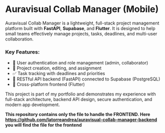 # Auravisual Collab Manager (Mobile)
Auravisual Collab Manager is a lightweight, full-stack project management platform built with **FastAPI**, **Supabase**, and **Flutter**. It is designed to help small teams effectively manage projects, tasks, deadlines, and multi-user collaboration.

### Key Features:
- 🔐 User authentication and role management (admin, collaborator)
- 📁 Project creation, editing, and assignment
- ✅ Task tracking with deadlines and priorities
- 🧩 RESTful API backend (FastAPI) connected to Supabase (PostgreSQL)
- 📱 Cross-platform frontend (Flutter)

This project is part of my portfolio and demonstrates my experience with full-stack architecture, backend API design, secure authentication, and modern app development.

**This repository contains only the file to handle the FRONTEND. Here https://github.com/latorreandrea/auravisual-collab-manager-backend you will find the file for the frontend**

